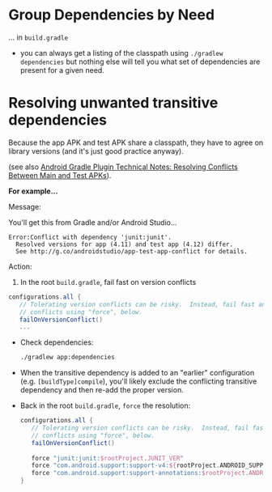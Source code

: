 

# Group Dependencies by Need

... in `build.gradle`

* you can always get a listing of the classpath using `./gradlew dependencies` but nothing else will tell you what set of dependencies are present for a given need.

# Resolving unwanted transitive dependencies

Because the app APK and test APK share a classpath, they have to agree on library versions (and it's just good practice anyway).

(see also [Android Gradle Plugin Technical Notes: Resolving Conflicts Between Main and Test APKs](https://sites.google.com/a/android.com/tools/tech-docs/new-build-system/user-guide#TOC-Resolving-conflicts-between-main-and-test-APK)).

**For example...**

Message:

You'll get this from Gradle and/or Android Studio...

```
Error:Conflict with dependency 'junit:junit'.
  Resolved versions for app (4.11) and test app (4.12) differ.
  See http://g.co/androidstudio/app-test-app-conflict for details.
 ```

Action:

1.  In the root `build.gradle`, fail fast on version conflicts

   ```groovy
   configurations.all {
      // Tolerating version conflicts can be risky.  Instead, fail fast and resolve
      // conflicts using "force", below.
      failOnVersionConflict()
      ...
   ``` 
-  Check dependencies:

   ```bash
   ./gradlew app:dependencies

   ```
-  When the transitive dependency is added to an "earlier" configuration (e.g. `[buildType]compile`), you'll likely exclude the conflicting transitive dependency and then re-add the proper version.
-  Back in the root `build.gradle`, `force` the resolution:

   ```groovy
   configurations.all {
      // Tolerating version conflicts can be risky.  Instead, fail fast and resolve
      // conflicts using "force", below.
      failOnVersionConflict()
      
      force "junit:junit:$rootProject.JUNIT_VER"
      force "com.android.support:support-v4:${rootProject.ANDROID_SUPPORT_LIBRARY_VER}"
      force "com.android.support:support-annotations:$rootProject.ANDROID_SUPPORT_LIBRARY_VER"
   }
    ```
